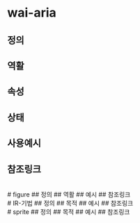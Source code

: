 # wai-aria
## 정의
## 역활
## 속성
## 상태
## 사용예시
## 참조링크 
<br />
# figure
## 정의
## 역활
## 예시
## 참조링크
<br />
# IR-기법
## 정의
## 목적
## 예시
## 참조링크
<br />
# sprite
## 정의
## 목적
## 예시 
## 참조링크